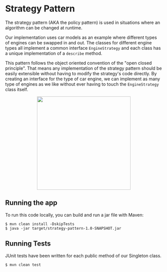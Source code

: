 # Strategy Pattern

The strategy pattern (AKA the policy pattern) is used in situations where an algorithm can be changed at runtime.

Our implementation uses car models as an example where different types of engines can be swapped in and out. The classes
for different engine types all implement a common interface `EngineStrategy` and each class has a unique implementation
of a `describe` method.

This pattern follows the object oriented convention of the "open closed principle". That means any implementation of the
strategy pattern should be easily extensible without having to modify the strategy's code directly. By creating an
interface for the type of car engine, we can implement as many type of engines as we like without ever having to touch
the `EngineStrategy` class itself.

<p align="center">
    <img width="300" src="/strategy-pattern/images/StrategyClass.jpg">
</p>

## Running the app

To run this code locally, you can build and run a jar file with Maven:

```
$ mvn clean install -DskipTests
$ java -jar target/strategy-pattern-1.0-SNAPSHOT.jar
```

## Running Tests

JUnit tests have been written for each public method of our Singleton class.

```
$ mvn clean test
```